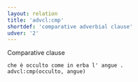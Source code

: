 ```yaml
---
layout: relation
title: 'advcl:cmp'
shortdef: 'comparative adverbial clause'
udver: '2'
---
```


Comparative clause

~~~ sdparse
che è occulto come in erba l' angue .
advcl:cmp(occulto, angue)
~~~
<!-- Interlanguage links updated Po 11. listopadu 2024, 20:10:16 CET -->

